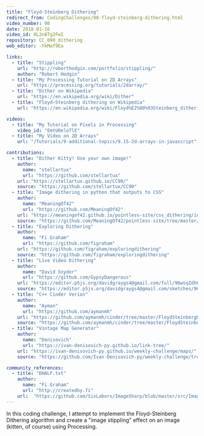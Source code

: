 ```yaml
---
title: "Floyd-Steinberg Dithering"
redirect_from: CodingChallenges/90-floyd-steinberg-dithering.html
video_number: 90
date: 2018-01-16
video_id: 0L2n8Tg2FwI
repository: CC_090_dithering
web_editor: -YkMaf9Ea

links:
  - title: "Stippling"
    url: "http://roberthodgin.com/portfolio/stippling/"
    author: "Robert Hodgin"
  - title: "My Processing Tutorial on 2D Arrays"
    url: "https://processing.org/tutorials/2darray/"
  - title: "Dither on Wikipedia"
    url: "https://en.wikipedia.org/wiki/Dither"
  - title: "Floyd–Steinberg dithering on Wikipedia"
    url: "https://en.wikipedia.org/wiki/Floyd%E2%80%93Steinberg_dithering"

videos:
  - title: "My Tutorial on Pixels in Processing"
    video_id: "EmtU0eloTlE"
  - title: "My Video on 2D Arrays"
    url: "/Tutorials/9-additional-topics/9.15-2d-arrays-in-javascript"

contributions:
  - title: "Dither Kitty! Use your own image!"
    author:
      name: "stellartux"
      url: "https://github.com/stellartux"
    url: "https://stellartux.github.io/CC90/"
    source: "https://github.com/stellartux/CC90"
  - title: "Image dithering in python that outputs to CSS"
    author:
      name: "MeaningOf42"
      url: "https://github.com/MeaningOf42"
    url: "https://meaningof42.github.io/pointless-site/css_dithering/index.html"
    source: "https://github.com/MeaningOf42/pointless-site/tree/master/css_dithering"
  - title: "Exploring Dithering"
    author:
      name: "Fi Graham"
      url: "https://github.com/figraham"
    url: "https://github.com/figraham/exploringdithering"
    source: "https://github.com/figraham/exploringdithering"
  - title: "Live Video Dithering"
    author:
      name: "David Snyder"
      url: "https://github.com/GypsyDangerous"
    url: "https://editor.p5js.org/davidgraygs4@gmail.com/full/96wsqZdh6"
    source: "https://editor.p5js.org/davidgraygs4@gmail.com/sketches/96wsqZdh6"
  - title: "C++ Cinder Verion"
    author:
      name: "Ayman"
      url: "https://github.com/aymanmh"
    url: "https://github.com/aymanmh/cinder/tree/master/FloydSteinbergDithering"
    source: "https://github.com/aymanmh/cinder/tree/master/FloydSteinbergDithering"
  - title: "Vintage Map Generator"
    author:
      name: "Denisovich"
      url: "https://ivan-denisovich-py.github.io/link-tree/"
    url: "https://ivan-denisovich-py.github.io/weekly-challenge/maps/"
    source: "https://github.com/Ivan-Denisovich-py/weekly-challenge/tree/main/maps"

community_references:
  - title: "DHALF.txt"
    author:
      name: "Fi Graham"
      url: "http://createdby.fi"
    url:  "https://github.com/SixLabors/ImageSharp/blob/master/src/ImageSharp/Processing/Processors/Dithering/DHALF.TXT"
---
```


In this coding challenge, I attempt to implement the Floyd-Steinberg Dithering algorithm and create a "image stippling" effect on an image (kitten, of course) using Processing.
